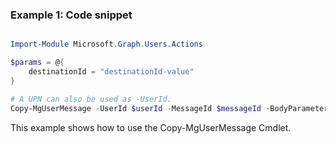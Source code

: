 ### Example 1: Code snippet

```powershell

Import-Module Microsoft.Graph.Users.Actions

$params = @{
	destinationId = "destinationId-value"
}

# A UPN can also be used as -UserId.
Copy-MgUserMessage -UserId $userId -MessageId $messageId -BodyParameter $params

```
This example shows how to use the Copy-MgUserMessage Cmdlet.

